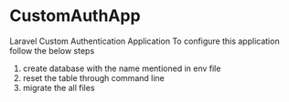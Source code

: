 # CustomAuthApp
Laravel Custom Authentication Application
To configure this application follow the below steps
  1) create database with the name mentioned in env file
  2) reset the table through command line
  3) migrate the all files
  
